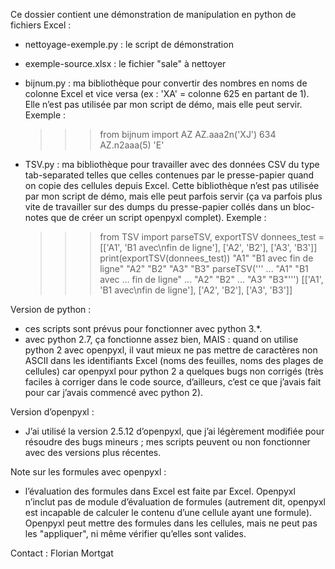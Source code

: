 ﻿Ce dossier contient une démonstration de manipulation en python de fichiers Excel :

* nettoyage-exemple.py : le script de démonstration

* exemple-source.xlsx : le fichier "sale" à nettoyer

* bijnum.py : ma bibliothèque pour convertir des nombres en noms de colonne
  Excel et vice versa (ex : 'XA' = colonne 625 en partant de 1). Elle n’est pas
  utilisée par mon script de démo, mais elle peut servir.
  Exemple :
  >>> from bijnum import AZ
  >>> AZ.aaa2n('XJ')
  634
  >>> AZ.n2aaa(5)
  'E'

* TSV.py : ma bibliothèque pour travailler avec des données CSV du type
  tab-separated telles que celles contenues par le presse-papier quand on copie
  des cellules depuis Excel. Cette bibliothèque n’est pas utilisée par mon
  script de démo, mais elle peut parfois servir (ça va parfois plus vite de
  travailler sur des dumps du presse-papier collés dans un bloc-notes que de
  créer un script openpyxl complet).  Exemple :
  >>> from TSV import parseTSV, exportTSV
  >>> donnees_test = [['A1', 'B1 avec\nfin de ligne'], ['A2', 'B2'], ['A3', 'B3']]
  >>> print(exportTSV(donnees_test))
  "A1"	"B1 avec
  fin de ligne"
  "A2"	"B2"
  "A3"	"B3"
  >>> parseTSV('''
  ... "A1"	"B1 avec
  ... fin de ligne"
  ... "A2"	"B2"
  ... "A3"	"B3"''')
  [['A1', 'B1 avec\nfin de ligne'], ['A2', 'B2'], ['A3', 'B3']]

Version de python :
* ces scripts sont prévus pour fonctionner avec python 3.*.
* avec python 2.7, ça fonctionne assez bien, MAIS : quand on utilise python 2
  avec openpyxl, il vaut mieux ne pas mettre de caractères non ASCII dans les
  identifiants Excel (noms des feuilles, noms des plages de cellules) car
  openpyxl pour python 2 a quelques bugs non corrigés (très faciles à corriger
  dans le code source, d’ailleurs, c’est ce que j’avais fait pour
  <nom-du-projet> car j’avais commencé avec python 2).

Version d’openpyxl :
* J’ai utilisé la version 2.5.12 d’openpyxl, que j’ai légèrement modifiée pour
  résoudre des bugs mineurs ; mes scripts peuvent ou non fonctionner avec des
  versions plus récentes.

Note sur les formules avec openpyxl :
* l’évaluation des formules dans Excel est faite par Excel. Openpyxl n’inclut
  pas de module d’évaluation de formules (autrement dit, openpyxl est incapable
  de calculer le contenu d’une cellule ayant une formule). Openpyxl peut mettre
  des formules dans les cellules, mais ne peut pas les "appliquer", ni même
  vérifier qu’elles sont valides.

Contact :
    Florian Mortgat
